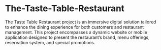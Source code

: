 # The-Taste-Table-Restaurant
The Taste Table Restaurant project is an immersive digital solution tailored to enhance the dining experience for both customers and restaurant management. This project encompasses a dynamic website or mobile application designed to present the restaurant’s brand, menu offerings, reservation system, and special promotions.
